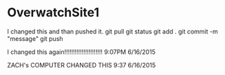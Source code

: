 # OverwatchSite1

I changed this and than pushed it.
git pull
git status
git add .
git commit -m "message"
git push

I changed this again!!!!!!!!!!!!!!!!!!!!!! 9:07PM 6/16/2015

ZACH's COMPUTER CHANGED THIS 9:37 6/16/2015